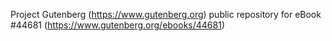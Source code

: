 Project Gutenberg (https://www.gutenberg.org) public repository for eBook #44681 (https://www.gutenberg.org/ebooks/44681)
